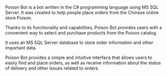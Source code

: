 Poison Bot is a bot written in the C# programming language using MS SQL Server. It was created to help people place orders from the Chinese online store Poison.

Thanks to its functionality and capabilities, Poison Bot provides users with a convenient way to select and purchase products from the Poison catalog.

It uses an MS SQL Server database to store order information and other important data.

Poison Bot provides a simple and intuitive interface that allows users to easily find and place orders, as well as receive information about the status of delivery and other issues related to orders.
